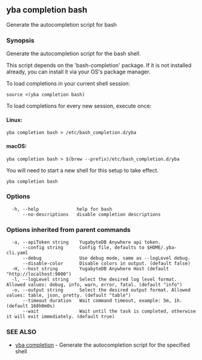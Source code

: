 ## yba completion bash

Generate the autocompletion script for bash

### Synopsis

Generate the autocompletion script for the bash shell.

This script depends on the 'bash-completion' package.
If it is not installed already, you can install it via your OS's package manager.

To load completions in your current shell session:

	source <(yba completion bash)

To load completions for every new session, execute once:

#### Linux:

	yba completion bash > /etc/bash_completion.d/yba

#### macOS:

	yba completion bash > $(brew --prefix)/etc/bash_completion.d/yba

You will need to start a new shell for this setup to take effect.


```
yba completion bash
```

### Options

```
  -h, --help              help for bash
      --no-descriptions   disable completion descriptions
```

### Options inherited from parent commands

```
  -a, --apiToken string    YugabyteDB Anywhere api token.
      --config string      Config file, defaults to $HOME/.yba-cli.yaml
      --debug              Use debug mode, same as --logLevel debug.
      --disable-color      Disable colors in output. (default false)
  -H, --host string        YugabyteDB Anywhere Host (default "http://localhost:9000")
  -l, --logLevel string    Select the desired log level format. Allowed values: debug, info, warn, error, fatal. (default "info")
  -o, --output string      Select the desired output format. Allowed values: table, json, pretty. (default "table")
      --timeout duration   Wait command timeout, example: 5m, 1h. (default 168h0m0s)
      --wait               Wait until the task is completed, otherwise it will exit immediately. (default true)
```

### SEE ALSO

* [yba completion](yba_completion.md)	 - Generate the autocompletion script for the specified shell

